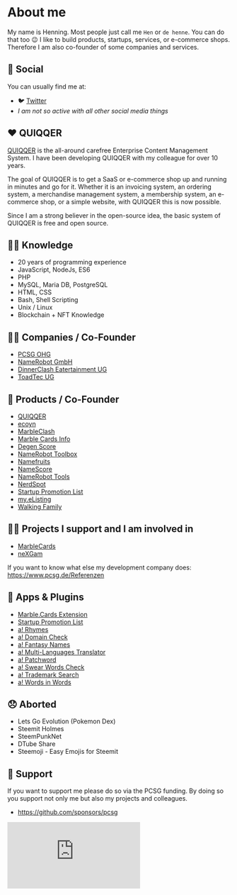 About me
======

My name is Henning. Most people just call me `Hen` or `de henne`. You can do that too :wink:
I like to build products, startups, services, or e-commerce shops. Therefore I am also co-founder of some companies and services.

💬 Social
------

You can usually find me at:

- 🐦 [Twitter](https://twitter.com/de_henne)
- *I am not so active with all other social media things*

❤️ QUIQQER
------

[QUIQQER](https://www.quiqqer.com) is the all-around carefree Enterprise Content Management System. I have been developing QUIQQER with my colleague for over 10 years. 

The goal of QUIQQER is to get a SaaS or e-commerce shop up and running in minutes and go for it.
Whether it is an invoicing system, an ordering system, a merchandise management system, a membership system, an e-commerce shop, or a simple website, with QUIQQER this is now possible.

Since I am a strong believer in the open-source idea, the basic system of QUIQQER is free and open source.

👨‍🎓 Knowledge
------

- 20 years of programming experience
- JavaScript, NodeJs, ES6
- PHP
- MySQL, Maria DB, PostgreSQL
- HTML, CSS
- Bash, Shell Scripting
- Unix / Linux
- Blockchain + NFT Knowledge


👨‍💼 Companies / Co-Founder
------

- [PCSG OHG](https://pcsg.de)
- [NameRobot GmbH](https://www.namerobot.com)
- [DinnerClash Eatertainment UG](https://www.dinnerclash.de)
- [ToadTec UG](https://toadtec.com)


👷 Products / Co-Founder
------

- [QUIQQER](https://www.quiqqer.com)
- [ecoyn](https://www.ecoyn.shop)
- [MarbleClash](https://www.marbleclash.cards)
- [Marble Cards Info](https://www.marble-cards.info)
- [Degen Score](https://www.nft-degen-score.com)
- [NameRobot Toolbox](https://www.namerobot.de/toolbox)
- [Namefruits](https://www.namefruits.com)
- [NameScore](https://www.namescore.io)
- [NameRobot Tools](https://tools.namerobot.com)
- [NerdSpot](https://www.nerdspot.events)
- [Startup Promotion List](https://startup-promotion-list.quiqqer.com)
- [my.eListing](https://www.my-elisting.com)
- [Walking Family](https://www.walking-family.de)


🧑‍🏭 Projects I support and I am involved in
------

- [MarbleCards](https://marble.cards)
- [neXGam](https://www.nexgam.de)

If you want to know what else my development company does: https://www.pcsg.de/Referenzen


📱 Apps & Plugins
------

- [Marble.Cards Extension](https://github.com/pcsg/marble-cards-browser-extension)
- [Startup Promotion List](https://play.google.com/store/apps/details?id=de.pcsg.startuppromotionlist&hl=de)
- [a! Rhymes](https://www.appsforwords.com/Apps/Rhymes)
- [a! Domain Check](https://www.appsforwords.com/Apps/Domaincheck)
- [a! Fantasy Names](https://www.appsforwords.com/Apps/Fantasynames)
- [a! Multi-Languages Translator](https://www.appsforwords.com/Apps/Multi-Language-Translator)
- [a! Patchword](https://www.appsforwords.com/Apps/Patchword)
- [a! Swear Words Check](https://www.appsforwords.com/Apps/Swear-Words-Check)
- [a! Trademark Search](https://www.appsforwords.com/Apps/Trademark-Search)
- [a! Words in Words](appsforwords.com/Apps/Words-in-Words)

😞 Aborted
------

- Lets Go Evolution (Pokemon Dex)
- Steemit Holmes
- SteemPunkNet
- DTube Share
- Steemoji - Easy Emojis for Steemit

🙏 Support
------

If you want to support me please do so via the PCSG funding. By doing so you support not only me but also my projects and colleagues.

- https://github.com/sponsors/pcsg


![](https://stats.pcsg-server.de/matomo.php?idsite=50&amp;rec=1)
